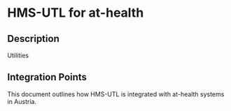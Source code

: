# HMS-UTL for at-health

## Description

Utilities

## Integration Points

This document outlines how HMS-UTL is integrated with at-health systems in Austria.
